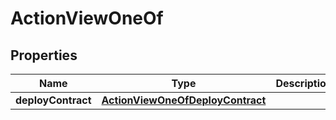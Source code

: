 
# ActionViewOneOf

## Properties
| Name | Type | Description | Notes |
| ------------ | ------------- | ------------- | ------------- |
| **deployContract** | [**ActionViewOneOfDeployContract**](ActionViewOneOfDeployContract.md) |  |  |



